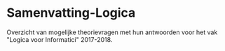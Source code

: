 # Samenvatting-Logica
Overzicht van mogelijke theorievragen met hun antwoorden voor het vak "Logica voor Informatici" 2017-2018.
